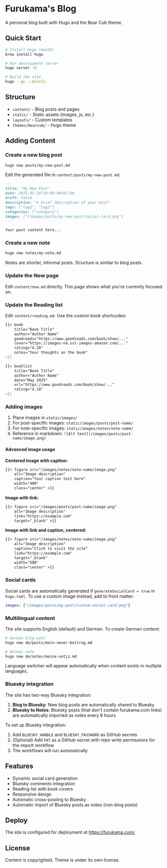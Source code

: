 # Furukama's Blog

A personal blog built with Hugo and the Bear Cub theme.

## Quick Start

```bash
# Install Hugo (macOS)
brew install hugo

# Run development server
hugo server -D

# Build the site
hugo --gc --minify
```

## Structure

- `content/` - Blog posts and pages
- `static/` - Static assets (images, js, etc.)
- `layouts/` - Custom templates
- `themes/bearcub/` - Hugo theme

## Adding Content

### Create a new blog post

```bash
hugo new posts/my-new-post.md
```

Edit the generated file in `content/posts/my-new-post.md`:

```markdown
---
title: "My New Post"
date: 2025-05-29T10:00:00+02:00
draft: false
description: "A brief description of your post"
tags: ["tag1", "tag2"]
categories: ["category"]
images: ["/images/posts/my-new-post/social-card.png"]
---

Your post content here...
```

### Create a new note

```bash
hugo new notes/my-note.md
```

Notes are shorter, informal posts. Structure is similar to blog posts.

### Update the Now page

Edit `content/now.md` directly. This page shows what you're currently focused on.

### Update the Reading list

Edit `content/reading.md`. Use the custom book shortcodes:

```markdown
{{< book 
    title="Book Title" 
    author="Author Name"
    goodreads="https://www.goodreads.com/book/show/..."
    cover="https://images-na.ssl-images-amazon.com/..."
    rating="4.28"
    notes="Your thoughts on the book"
>}}

{{< booklist 
    title="Book Title" 
    author="Author Name" 
    date="May 2025" 
    url="https://www.goodreads.com/book/show/..." 
    rating="4.18" 
>}}
```

### Adding images

1. Place images in `static/images/`
2. For post-specific images: `static/images/posts/post-name/`
3. For note-specific images: `static/images/notes/note-name/`
4. Reference in markdown: `![Alt text](/images/posts/post-name/image.png)`

#### Advanced image usage

**Centered image with caption:**
```markdown
{{< figure src="/images/notes/note-name/image.png" 
    alt="Image description" 
    caption="Your caption text here" 
    width="400" 
    class="center" >}}
```

**Image with link:**
```markdown
{{< figure src="/images/posts/post-name/image.png" 
    alt="Image description" 
    link="https://example.com" 
    target="_blank" >}}
```

**Image with link and caption, centered:**
```markdown
{{< figure src="/images/notes/note-name/image.png" 
    alt="Image description" 
    caption="Click to visit the site" 
    link="https://example.com" 
    target="_blank"
    width="500"
    class="center" >}}
```

### Social cards

Social cards are automatically generated if `generateSocialCard = true` in `hugo.toml`. To use a custom image instead, add to front matter:

```yaml
images: ["/images/posts/my-post/custom-social-card.png"]
```

### Multilingual content

The site supports English (default) and German. To create German content:

```bash
# German blog post
hugo new de/posts/mein-neuer-beitrag.md

# German note
hugo new de/notes/meine-notiz.md
```

Language switcher will appear automatically when content exists in multiple languages.

### Bluesky integration

The site has two-way Bluesky integration:

1. **Blog to Bluesky**: New blog posts are automatically shared to Bluesky
2. **Bluesky to Notes**: Bluesky posts (that don't contain furukama.com links) are automatically imported as notes every 6 hours

To set up Bluesky integration:
1. Add `BLUESKY_HANDLE` and `BLUESKY_PASSWORD` as GitHub secrets
2. (Optional) Add `PAT` as a GitHub secret with repo write permissions for the import workflow
3. The workflows will run automatically

## Features

- Dynamic social card generation
- Bluesky comments integration
- Reading list with book covers
- Responsive design
- Automatic cross-posting to Bluesky
- Automatic import of Bluesky posts as notes (non-blog posts)

## Deploy

The site is configured for deployment at https://furukama.com/

## License

Content is copyrighted. Theme is under its own license.